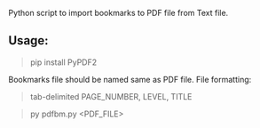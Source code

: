 Python script to import bookmarks to PDF file from Text file.


## Usage:

> pip install PyPDF2

Bookmarks file should be named same as PDF file. File formatting:

> tab-delimited PAGE_NUMBER, LEVEL, TITLE

> py pdfbm.py <PDF_FILE>